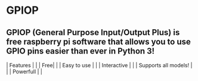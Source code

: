 # GPIOP
GPIOP (General Purpose Input/Output Plus) is free raspberry pi software that allows you to use GPIO pins easier than ever in Python 3!
----

| Features |  |
| Free|  |
| Easy to use |  |
| Interactive |  |
| Supports all models! |  |
| Powerfull |  |
